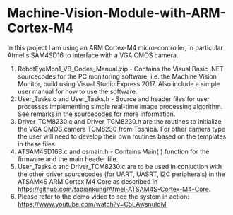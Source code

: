 # Machine-Vision-Module-with-ARM-Cortex-M4
In this project I am using an ARM Cortex-M4 micro-controller, in particular Atmel's SAM4SD16 to interface with a VGA CMOS camera.
1. RobotEyeMon1_VB_Codes_Manual.zip - Contains the Visual Basic .NET sourcecodes for the PC monitoring software, i.e. the Machine Vision Monitor, build using Visual Studio Express 2017.  Also include a simple user manual for how to use the software.
2. User_Tasks.c and User_Tasks.h - Source and header files for user processes implementing simple real-time image processing algorithm.  See remarks in the sourcecodes for more information.
3. Driver_TCM8230.c and Driver_TCM8230.h are the routines to initialize the VGA CMOS camera TCM8230 from Toshiba.  For other camera type the user will need to develop their own routines based on the templates in these files.
4. ATSAM4SD16B.c and osmain.h - Contains Main( ) function for the firmware and the main header file.  
5. User_Tasks.c and Driver_TCM8230.c are to be used in conjuction with the other driver sourcecodes (for UART, UASRT, I2C peripherals) in the ATSAM4S ARM Cortex M4 Core as described in https://github.com/fabiankung/Atmel-ATSAM4S-Cortex-M4-Core.
5. Please refer to the demo video to see the system in action: https://www.youtube.com/watch?v=C5EAwsnuIdM
